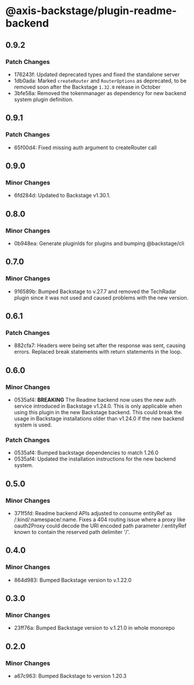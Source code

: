 # @axis-backstage/plugin-readme-backend

## 0.9.2

### Patch Changes

- 176243f: Updated deprecated types and fixed the standalone server
- 1db0ada: Marked `createRouter` and `RouterOptions` as deprecated, to be removed soon after the Backstage `1.32.0` release in October
- 3bfe58a: Removed the tokenmanager as dependency for new backend system plugin definition.

## 0.9.1

### Patch Changes

- 65f00d4: Fixed missing auth argument to createRouter call

## 0.9.0

### Minor Changes

- 6fd284d: Updated to Backstage v1.30.1.

## 0.8.0

### Minor Changes

- 0b948ea: Generate pluginIds for plugins and bumping @backstage/cli

## 0.7.0

### Minor Changes

- 916589b: Bumped Backstage to v.27.7 and removed the TechRadar plugin since it was not used and caused problems with the new version.

## 0.6.1

### Patch Changes

- 882cfa7: Headers were being set after the response was sent, causing errors. Replaced break statements with return statements in the loop.

## 0.6.0

### Minor Changes

- 0535af4: **BREAKING** The Readme backend now uses the new auth service introduced in Backstage v1.24.0. This is only applicable when using this plugin in the new Backstage backend. This could break the usage in Backstage installations older than v1.24.0 if the new backend system is used.

### Patch Changes

- 0535af4: Bumped backstage dependencies to match 1.26.0
- 0535af4: Updated the installation instructions for the new backend system.

## 0.5.0

### Minor Changes

- 371f5fd: Readme backend APIs adjusted to consume entityRef as /:kind/:namespace/:name. Fixes a 404 routing issue where a proxy like oauth2Proxy could decode the URI encoded path parameter /:entityRef known to contain the reserved path delimiter '/'.

## 0.4.0

### Minor Changes

- 864d983: Bumped Backstage version to v.1.22.0

## 0.3.0

### Minor Changes

- 23ff76a: Bumped Backstage version to v.1.21.0 in whole monorepo

## 0.2.0

### Minor Changes

- a67c963: Bumped Backstage to version 1.20.3
